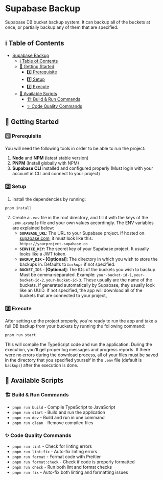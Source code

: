 # Supabase Backup

Supabase DB bucket backup system. It can backup all of the buckets at once, or partially backup any of them that are specified.

## ℹ️ Table of Contents

- [Supabase Backup](#supabase-backup)
  - [ℹ️ Table of Contents](#ℹ️-table-of-contents)
  - [🏁 Getting Started](#-getting-started)
    - [1️⃣ Prerequisite](#1️⃣-prerequisite)
    - [2️⃣ Setup](#2️⃣-setup)
    - [3️⃣ Execute](#3️⃣-execute)
  - [📜 Available Scripts](#-available-scripts)
    - [🏗️ Build \& Run Commands](#️-build--run-commands)
    - [✨ Code Quality Commands](#-code-quality-commands)

## 🏁 Getting Started

### 1️⃣ Prerequisite

You will need the following tools in order to be able to run the project:

1. **Node** and **NPM** (latest stable version)
2. **PNPM** (Install globally with NPM)
3. **Supabase CLI** installed and configured properly (Must login with your account in CLI and connect to your project)

### 2️⃣ Setup

1. Install the dependencies by running:

```bash
pnpm install
```

2. Create a _`.env`_ file in the root directory, and fill it with the keys of the _`.env.example`_ file and your own values accordingly. The ENV variables are explained below:
   - **`SUPABASE_URL`**: The URL to your Supabase project. If hosted on [supabase.com](www.supabase.com), it must look like this: `https://yourproject.supabase.co`
   - **`SERVICE_KEY`**: The secret key of your Supabase project. It usually looks like a JWT token.
   - **`BACKUP_DIR` - [Optional]**: The directory in which you wish to store the backups in. Defaults to _`backups`_ if not specified.
   - **`BUCKET_IDS` - [Optional]**: The IDs of the buckets you wish to backup. Must be comma-separated. Example: `your-bucket-id-1,your-bucket-id-2,your-bucket-id-3`. These usually are the name of the buckets. If generated automatically by Supabase, they usually look like an UUID. If not specified, the app will download all of the buckets that are connected to your project,

### 3️⃣ Execute

After setting up the project properly, you're ready to run the app and take a full DB backup from your buckets by running the following command:

```bash
pnpm run start
```

This will compile the TypeScript code and run the application. During the execution, you'll get proper log messages and progress reports. If there were no errors during the download process, all of your files must be saved in the directory that you specified yourself in the `.env` file (default is `backups`) after the execution is done.

## 📜 Available Scripts

### 🏗️ Build & Run Commands

- `pnpm run build` - Compile TypeScript to JavaScript
- `pnpm run start` - Build and run the application
- `pnpm run dev` - Build and run in one command
- `pnpm run clean` - Remove compiled files

### ✨ Code Quality Commands

- `pnpm run lint` - Check for linting errors
- `pnpm run lint:fix` - Auto-fix linting errors
- `pnpm run format` - Format code with Prettier
- `pnpm run format:check` - Check if code is properly formatted
- `pnpm run check` - Run both lint and format checks
- `pnpm run fix` - Auto-fix both linting and formatting issues
